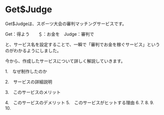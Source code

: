 # Get$Judge

Get$Judgeは、スポーツ大会の審判マッチングサービスです。

Get：得よう　　＄：お金を　Judge：審判で

と、サービス名を設定することで、一瞬で「審判でお金を稼ぐサービス」というのがわかるようにしました。

今から、作成したサービスについて詳しく解説していきます。


1.　なぜ制作したのか

2.　サービスの詳細説明

3.　このサービスのメリット

4.　このサービスのデメリット
5.　このサービスがヒットする理由
6.
7.
8.
9.
10.
